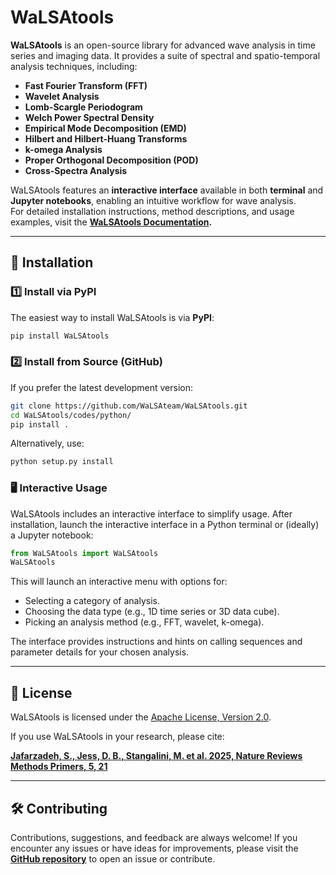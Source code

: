 # WaLSAtools

**WaLSAtools** is an open-source library for advanced wave analysis in time series and imaging data. It provides a suite of spectral and spatio-temporal analysis techniques, including:

- **Fast Fourier Transform (FFT)**
- **Wavelet Analysis**
- **Lomb-Scargle Periodogram**
- **Welch Power Spectral Density**
- **Empirical Mode Decomposition (EMD)**
- **Hilbert and Hilbert-Huang Transforms**
- **k-omega Analysis**
- **Proper Orthogonal Decomposition (POD)**
- **Cross-Spectra Analysis**

WaLSAtools features an **interactive interface** available in both **terminal** and **Jupyter notebooks**, enabling an intuitive workflow for wave analysis.  
For detailed installation instructions, method descriptions, and usage examples, visit the **[WaLSAtools Documentation](https://WaLSA.tools/).**

---

## 🚀 **Installation**

### **1️⃣ Install via PyPI**
The easiest way to install WaLSAtools is via **PyPI**:
```bash
pip install WaLSAtools
```

### **2️⃣ Install from Source (GitHub)**
If you prefer the latest development version:
```bash
git clone https://github.com/WaLSAteam/WaLSAtools.git
cd WaLSAtools/codes/python/
pip install .
```
Alternatively, use:
```bash
python setup.py install
```


### **🖥️ Interactive Usage**

WaLSAtools includes an interactive interface to simplify usage. After installation, launch the interactive interface in a Python terminal or (ideally) a Jupyter notebook:

```python
from WaLSAtools import WaLSAtools
WaLSAtools
```

This will launch an interactive menu with options for:

- Selecting a category of analysis.
- Choosing the data type (e.g., 1D time series or 3D data cube).
- Picking an analysis method (e.g., FFT, wavelet, k-omega).

The interface provides instructions and hints on calling sequences and parameter details for your chosen analysis.

---

## **📜 License**

WaLSAtools is licensed under the [Apache License, Version 2.0](http://www.apache.org/licenses/LICENSE-2.0).

If you use WaLSAtools in your research, please cite:

**[Jafarzadeh, S., Jess, D. B., Stangalini, M. et al. 2025, Nature Reviews Methods Primers, 5, 21](https://www.nature.com/articles/s43586-025-00392-0)**

---

## **🛠️ Contributing**

Contributions, suggestions, and feedback are always welcome! If you encounter any issues or have ideas for improvements, please visit the **[GitHub repository](https://github.com/WaLSAteam/WaLSAtools)** to open an issue or contribute.

